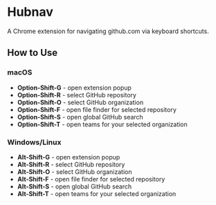 # Hubnav

A Chrome extension for navigating github.com via keyboard shortcuts.

## How to Use

### macOS

- **Option-Shift-G** - open extension popup
- **Option-Shift-R** - select GitHub repository
- **Option-Shift-O** - select GitHub organization
- **Option-Shift-F** - open file finder for selected repository
- **Option-Shift-S** - open global GitHub search
- **Option-Shift-T** - open teams for your selected organization

### Windows/Linux

- **Alt-Shift-G** - open extension popup
- **Alt-Shift-R** - select GitHub repository
- **Alt-Shift-O** - select GitHub organization
- **Alt-Shift-F** - open file finder for selected repository
- **Alt-Shift-S** - open global GitHub search
- **Alt-Shift-T** - open teams for your selected organization

